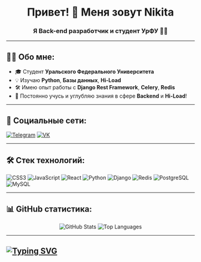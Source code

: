 <h1 align="center">Привет! 👋 Меня зовут Nikita</h1>
<h3 align="center">Я Back-end разработчик и студент УрФУ 🧑‍💻</h3>

---

## 🧑‍💻 Обо мне:
- 🎓 Студент **Уральского Федерального Университета**
- 💡 Изучаю **Python**, **Базы данных**, **Hi-Load**
- 🛠️ Имею опыт работы с **Django Rest Framework**, **Celery**, **Redis**
- 🚀 Постоянно учусь и углубляю знания в сфере **Backend** и **Hi-Load**!

---

## 📱 Социальные сети:
<p align="left">
<a href="https://t.me/n1sq7" target="_blank"><img src="https://img.shields.io/badge/Telegram-2CA5E0?style=for-the-badge&logo=telegram&logoColor=white" alt="Telegram"></a>
<a href="https://vk.com/stephenson218" target="_blank"><img src="https://img.shields.io/badge/VK-0077FF?style=for-the-badge&logo=vk&logoColor=white" alt="VK"></a>
</p>

---

## 🛠️ Стек технологий:
<p align="left">
  <img src="https://img.shields.io/badge/CSS3-000?style=for-the-badge&logo=css3&logoColor=1572B6" alt="CSS3" />
  <img src="https://img.shields.io/badge/JavaScript-000?style=for-the-badge&logo=javascript&logoColor=F7DF1E" alt="JavaScript" />
  <img src="https://img.shields.io/badge/React-000?style=for-the-badge&logo=react&logoColor=61DAFB" alt="React" />
  <img src="https://img.shields.io/badge/Python-000?style=for-the-badge&logo=python&logoColor=3776AB" alt="Python" />
  <img src="https://img.shields.io/badge/Django-000?style=for-the-badge&logo=django&logoColor=092E20" alt="Django" />
  <img src="https://img.shields.io/badge/Redis-000?style=for-the-badge&logo=redis&logoColor=DC382D" alt="Redis" />
  <img src="https://img.shields.io/badge/PostgreSQL-000?style=for-the-badge&logo=postgresql&logoColor=4169E1" alt="PostgreSQL" />
  <img src="https://img.shields.io/badge/MySQL-000?style=for-the-badge&logo=mysql&logoColor=4479A1" alt="MySQL" />
</p>

---

## 📊 GitHub статистика:
<p align="center">
  <img src="https://github-readme-stats.vercel.app/api?username=NikitaMelnikovq&show_icons=true&theme=react" alt="GitHub Stats" />
  <img src="https://github-readme-stats.vercel.app/api/top-langs/?username=NikitaMelnikovq&layout=compact&theme=react&langs_count=6&hide=css" alt="Top Languages" />
</p>

---
## [![Typing SVG](https://readme-typing-svg.demolab.com/?lines=⚡+Великие+вещи+начинаются+с+малого.;Продолжай+учиться+и+развиваться)](https://git.io/typing-svg)
